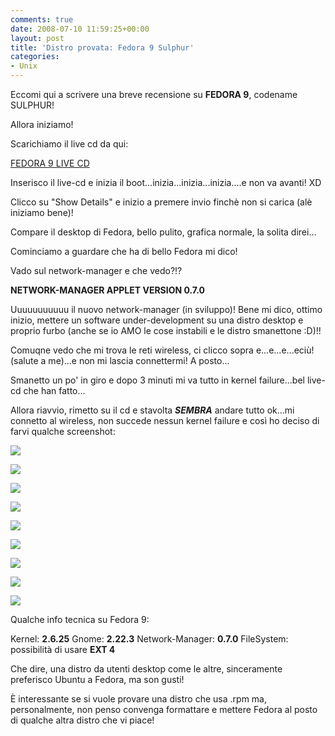 ```yaml
---
comments: true
date: 2008-07-10 11:59:25+00:00
layout: post
title: 'Distro provata: Fedora 9 Sulphur'
categories:
- Unix
---
```


Eccomi qui a scrivere una breve recensione su **FEDORA 9**, codename SULPHUR!

Allora iniziamo!

Scarichiamo il live cd da qui:

[FEDORA 9 LIVE CD](http://download.fedoraproject.org/pub/fedora/linux/releases/9/Live/i686/Fedora-9-i686-Live.iso)

Inserisco il live-cd e inizia il boot...inizia...inizia...inizia....e non va avanti! XD

Clicco su "Show Details" e inizio a premere invio finchè non si carica (alè iniziamo bene)!

Compare il desktop di Fedora, bello pulito, grafica normale, la solita direi...

Cominciamo a guardare che ha di bello Fedora mi dico!

Vado sul network-manager e che vedo?!?

**NETWORK-MANAGER APPLET VERSION 0.7.0**

Uuuuuuuuuuu il nuovo network-manager (in sviluppo)! Bene mi dico, ottimo inizio, mettere un software under-development su una distro desktop e proprio furbo (anche se io AMO le cose instabili e le distro smanettone :D)!!

Comuqne vedo che mi trova le reti wireless, ci clicco sopra e...e...e...eciù! (salute a me)...e non mi lascia connettermi! A posto...

Smanetto un po' in giro e dopo 3 minuti mi va tutto in kernel failure...bel live-cd che han fatto...

Allora riavvio, rimetto su il cd e stavolta **_SEMBRA_** andare tutto ok...mi connetto al wireless, non succede nessun kernel failure e così ho deciso di farvi qualche screenshot:

[![](http://www.allfreeportal.com/imghost/thumbs/4008312.gif)](http://www.allfreeportal.com/imghost/viewer.php?id=4008312.gif)

[![](http://www.allfreeportal.com/imghost/thumbs/1708214.gif)](http://www.allfreeportal.com/imghost/viewer.php?id=1708214.gif)

[![](http://www.allfreeportal.com/imghost/thumbs/2726155.gif)](http://www.allfreeportal.com/imghost/viewer.php?id=2726155.gif)

[![](http://www.allfreeportal.com/imghost/thumbs/6978957.gif)](http://www.allfreeportal.com/imghost/viewer.php?id=6978957.gif)

[![](http://www.allfreeportal.com/imghost/thumbs/8382738.gif)](http://www.allfreeportal.com/imghost/viewer.php?id=8382738.gif)

[![](http://www.allfreeportal.com/imghost/thumbs/76346919.gif)](http://www.allfreeportal.com/imghost/viewer.php?id=76346919.gif)

[![](http://www.allfreeportal.com/imghost/thumbs/840277schermata-1.png)](http://www.allfreeportal.com/imghost/viewer.php?id=840277schermata-1.png)

[![](http://www.allfreeportal.com/imghost/thumbs/343112schermata-5.png)](http://www.allfreeportal.com/imghost/viewer.php?id=343112schermata-5.png)

[![](http://www.allfreeportal.com/imghost/thumbs/541165schermata-6.png)](http://www.allfreeportal.com/imghost/viewer.php?id=541165schermata-6.png)

Qualche info tecnica su Fedora 9:

Kernel: **2.6.25**
Gnome: **2.22.3**
Network-Manager: **0.7.0**
FileSystem: possibilità di usare **EXT 4**

Che dire, una distro da utenti desktop come le altre, sinceramente preferisco Ubuntu a Fedora, ma son gusti!

È interessante se si vuole provare una distro che usa .rpm ma, personalmente, non penso convenga formattare e mettere Fedora al posto di qualche altra distro che vi piace!
